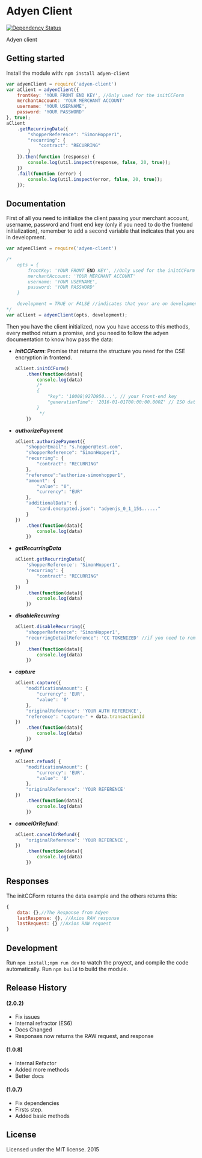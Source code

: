 # Adyen Client

[![Dependency Status](https://david-dm.org/danibram/adyen-client.svg)](https://david-dm.org/danibram/adyen-client)

Adyen client


## Getting started

Install the module with: `npm install adyen-client`

```javascript
var adyenClient = require('adyen-client')
var aClient = adyenClient({
    frontKey: 'YOUR FRONT END KEY', //Only used for the initCCForm
    merchantAccount: 'YOUR MERCHANT ACCOUNT'
    username: 'YOUR USERNAME',
    password: 'YOUR PASSWORD'
}, true);
aClient
    .getRecurringData({
        "shopperReference": "SimonHopper1",
        "recurring": {
            "contract": "RECURRING"
        }
    }).then(function (response) {
        console.log(util.inspect(response, false, 20, true));
    })
    .fail(function (error) {
        console.log(util.inspect(error, false, 20, true));
    });
```

## Documentation

First of all you need to initialize the client passing your merchant account, username, password and front end key (only if you need to do the frontend initialization), remember to add a second variable that indicates that you are in development.

```javascript
var adyenClient = require('adyen-client')

/*
    opts = {
        frontKey: 'YOUR FRONT END KEY', //Only used for the initCCForm
        merchantAccount: 'YOUR MERCHANT ACCOUNT'
        username: 'YOUR USERNAME',
        password: 'YOUR PASSWORD'
    }

    development = TRUE or FALSE //indicates that your are on development, for production is not neccesary
*/
var aClient = adyenClient(opts, development);
```
Then you have the client initialized, now you have access to this methods, every method return a promise, and you need to follow the adyen documentation to know how pass the data:

- ***initCCForm***: Promise that returns the structure you need for the CSE encryption in frontend.
    ```javascript
    aClient.initCCForm()
        .then(function(data){
            console.log(data)
            /*
            {
                "key": '10008|927D950...', // your Front-end key
                "generationTime": '2016-01-01T00:00:00.000Z' // ISO date string
            }
             */
        })
    ```

- ***authorizePayment***

    ```javascript
    aClient.authorizePayment({
        "shopperEmail": "s.hopper@test.com",
        "shopperReference": "SimonHopper1",
        "recurring": {
            "contract": "RECURRING"
        },
        "reference":"authorize-simonhopper1",
        "amount": {
            "value": "0",
            "currency": "EUR"
        },
        "additionalData": {
            "card.encrypted.json": "adyenjs_0_1_15$......"
        }
    })
        .then(function(data){
            console.log(data)
        })
    ```
- ***getRecurringData***

    ```javascript
    aClient.getRecurringData({
        'shopperReference': 'SimonHopper1',
        'recurring': {
            "contract": "RECURRING"
        }
    })
        .then(function(data){
            console.log(data)
        })
    ```

- ***disableRecurring***

    ```javascript
    aClient.disableRecurring({
        "shopperReference": 'SimonHopper1',
        "recurringDetailReference": 'CC TOKENIZED' //if you need to remove a specific one
    })
        .then(function(data){
            console.log(data)
        })
    ```

- ***capture***

    ```javascript
    aClient.capture({
        "modificationAmount": {
            "currency": 'EUR',
            "value": '0'
        },
        "originalReference": 'YOUR AUTH REFERENCE',
        "reference": "capture-" + data.transactionId
    })
        .then(function(data){
            console.log(data)
        })
    ```

- ***refund***

    ```javascript
    aClient.refund( {
        "modificationAmount": {
            "currency": 'EUR',
            "value": '0'
        },
        "originalReference": 'YOUR REFERENCE'
    })
        .then(function(data){
            console.log(data)
        })
    ```

- ***cancelOrRefund***:

    ```javascript
    aClient.cancelOrRefund({
        "originalReference": 'YOUR REFERENCE',
    })
        .then(function(data){
            console.log(data)
        })
    ```

## Responses

The initCCForm returns the data example and the others returns this:

```javascript
{
    data: {},//The Response from Adyen
    lastResponse: {}, //Axios RAW response
    lastRequest: {} //Axios RAW request
}
```

## Development

Run ```npm install;npm run dev``` to watch the proyect, and compile the code automatically.
Run ```npm build``` to build the module.

## Release History

#### (2.0.2)
- Fix issues
- Internal refractor (ES6)
- Docs Changed
- Responses now returns the RAW request, and response

#### (1.0.8)
- Internal Refactor
- Added more methods
- Better docs

#### (1.0.7)
- Fix dependencies
- Firsts step.
- Added basic methods

## License
Licensed under the MIT license. 2015
